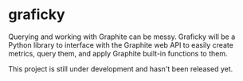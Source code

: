 # graficky

Querying and working with Graphite can be messy. Graficky will be a Python
library to interface with the Graphite web API to easily create metrics, query
them, and apply Graphite built-in functions to them.

This project is still under development and hasn't been released yet.
